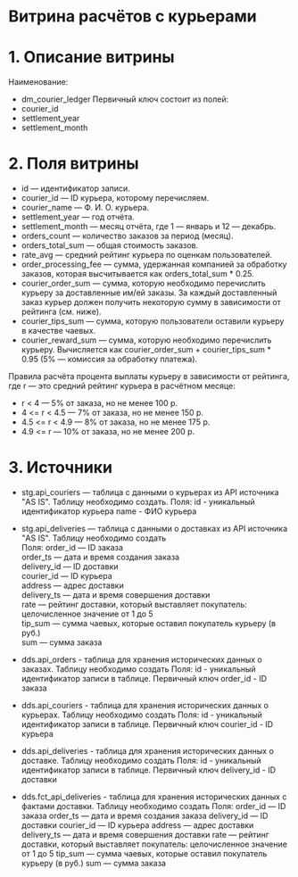 # Витрина расчётов с курьерами
# 1. Описание витрины
Наименование:
- dm_courier_ledger
Первичный ключ состоит из полей:
- courier_id
- settlement_year
- settlement_month
# 2. Поля витрины
- id — идентификатор записи.
- courier_id — ID курьера, которому перечисляем.
- courier_name — Ф. И. О. курьера.
- settlement_year — год отчёта.
- settlement_month — месяц отчёта, где 1 — январь и 12 — декабрь.
- orders_count — количество заказов за период (месяц).
- orders_total_sum — общая стоимость заказов.
- rate_avg — средний рейтинг курьера по оценкам пользователей.
- order_processing_fee — сумма, удержанная компанией за обработку заказов, которая высчитывается как orders_total_sum * 0.25.
- courier_order_sum — сумма, которую необходимо перечислить курьеру за доставленные им/ей заказы. За каждый доставленный заказ курьер должен получить некоторую сумму в зависимости от рейтинга (см. ниже).
- courier_tips_sum — сумма, которую пользователи оставили курьеру в качестве чаевых.
- courier_reward_sum — сумма, которую необходимо перечислить курьеру. Вычисляется как courier_order_sum + courier_tips_sum * 0.95 (5% — комиссия за обработку платежа).

Правила расчёта процента выплаты курьеру в зависимости от рейтинга, где r — это средний рейтинг курьера в расчётном месяце:
- r < 4 — 5% от заказа, но не менее 100 р.
- 4 <= r < 4.5 — 7% от заказа, но не менее 150 р.
- 4.5 <= r < 4.9 — 8% от заказа, но не менее 175 р.
- 4.9 <= r — 10% от заказа, но не менее 200 р.

# 3. Источники
- stg.api_couriers — таблица с данными о курьерах из API источника "AS IS". Таблицу необходимо создать.
Поля:
id - уникальный идентификатор курьера
name - ФИО курьера
- stg.api_deliveries — таблица с данными о доставках из API источника "AS IS". Таблицу необходимо создать  
Поля:
order_id — ID заказа  
order_ts — дата и время создания заказа  
delivery_id — ID доставки  
courier_id — ID курьера  
address — адрес доставки  
delivery_ts — дата и время совершения доставки  
rate — рейтинг доставки, который выставляет покупатель: целочисленное значение от 1 до 5  
tip_sum — сумма чаевых, которые оставил покупатель курьеру (в руб.)  
sum — сумма заказа  

- dds.api_orders - таблица для хранения исторических данных о заказах. Таблицу необходимо создать
Поля:
id - уникальный идентификатор записи в таблице. Первичный ключ
order_id - ID заказа

- dds.api_couriers - таблица для хранения исторических данных о курьерах. Таблицу необходимо создать
Поля:
id - уникальный идентификатор записи в таблице. Первичный ключ
courier_id - ID курьера

- dds.api_deliveries - таблица для хранения исторических данных о доставке. Таблицу необходимо создать
Поля:
id - уникальный идентификатор записи в таблице. Первичный ключ
delivery_id - ID доставки

- dds.fct_api_deliveries - таблица для хранения исторических данных с фактами доставки. Таблицу необходимо создать
Поля:
order_id — ID заказа
order_ts — дата и время создания заказа
delivery_id — ID доставки
courier_id — ID курьера
address — адрес доставки
delivery_ts — дата и время совершения доставки
rate — рейтинг доставки, который выставляет покупатель: целочисленное значение от 1 до 5
tip_sum — сумма чаевых, которые оставил покупатель курьеру (в руб.)
sum — сумма заказа